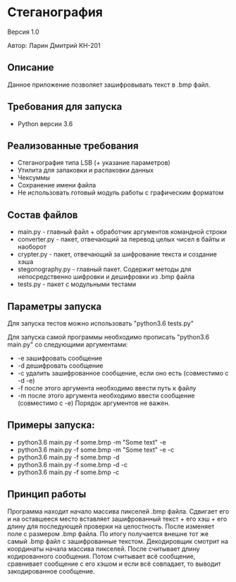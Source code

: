 # Стеганография
Версия 1.0

Автор: Ларин Дмитрий КН-201

## Описание
Данное приложение позволяет зашифровывать текст в .bmp файл. 

## Требования для запуска
* Python версии 3.6

## Реализованные требования
* Стеганография типа LSB (+ указание параметров)
* Утилита для запаковки и распаковки данных
* Чексуммы
* Сохранение имени файла
* Не использовать готовый модуль работы с графическим форматом

## Состав файлов
* main.py - главный файл + обработчик аргументов командной строки
* converter.py - пакет, отвечающий за перевод целых чисел в байты и наоборот
* crypter.py - пакет, отвечающий за шифрование текста и создание хэша
* stegonography.py - главный пакет. Содержит методы для непосредственно шифровки и дешифровки из .bmp файла
* tests.py - пакет с модульными тестами

## Параметры запуска
Для запуска тестов можно использовать "python3.6 tests.py"

Для запуска самой программы необходимо прописать "python3.6 main.py" со следующими аргументами:
* -e	зашифровать сообщение
* -d	дешифровать сообщение
* -c	удалить зашифрованное сообщение, если оно есть (совместимо с -d -e)
* -f	после этого аргумента необходимо ввести путь к файлу
* -m	после этого аргумента необходимо ввести сообщение (совместимо с -e)
Порядок аргументов не важен.

## Примеры запуска:
* python3.6 main.py -f some.bmp -m "Some text" -e
* python3.6 main.py -f some.bmp -m "Some text" -e -c
* python3.6 main.py -f some.bmp -d
* python3.6 main.py -f some.bmp -d -c
* python3.6 main.py -f some.bmp -c

## Принцип работы
Программа находит начало массива пикселей .bmp файла. Сдвигает его и на оставшееся место вставляет зашифрованный текст + его хэш + его длину для последующей проверки на целостность. После изменяет поле с размером .bmp файла. По итогу получается внешне тот же самый .bmp файл с зашифрованные текстом.
Декодировщик смотрит на координаты начала массива пикселей.  После считывает длину кодированного сообщения. Потом считывает всё сообщение, сравнивает сообщение с его хэшом и если всё совпадает, то выводит закодированное сообщение.
